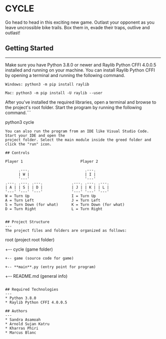 # CYCLE

Go head to head in this exciting new game. Outlast your opponent as you leave uncrossible bike trails. Box them in, evade their traps, outlive and outlast! 

## Getting Started

---

Make sure you have Python 3.8.0 or newer and Raylib Python CFFI 4.0.0.5 installed and running on your machine. You can install Raylib Python CFFI by opening a terminal and running the following command.

```
Windows: python3 -m pip install raylib

Mac: python3 -m pip install -U raylib --user
```

After you've installed the required libraries, open a terminal and browse to the project's root folder. Start the program by running the following command.```

python3 cycle

```
You can also run the program from an IDE like Visual Studio Code. Start your IDE and open the
project folder. Select the main module inside the greed folder and click the "run" icon.

## Controls

Player 1                          Player 2

      .---.                         .---.
      | W |                         | I |
      '---'                         '---'
.---. .---. .---.             .---. .---. .---.
| A | | S | | D |             | J | | K | | L |
'---' '---' '---'             '---' '---' '---'
W = Turn Up                   I = Turn Up
A = Turn Left                 J = Turn Left
S = Turn Down (for what)      K = Turn Down (for what)
D = Turn Right                L = Turn Right


## Project Structure
---
The project files and folders are organized as follows:
```

root (project root folder)

+-- cycle (game folder)

    +-- game (source code for game)

    +-- **main**.py (entry point for program)

+-- README.md (general info)


```

## Required Technologies
---
* Python 3.8.0
* Raylib Python CFFI 4.0.0.5

## Authors
---
* Sandra Asamoah
* Arnold Sujan Katru
* Kharras Phiri
* Marcus Blanc

```
